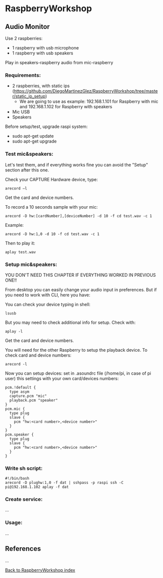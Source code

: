 # RaspberryWorkshop

## Audio Monitor
Use 2 raspberries:
- 1 raspberry with usb microphone
- 1 raspberry with usb speakers

Play in speakers-raspberry audio from mic-raspberry

### Requirements:
- 2 raspberries, with static ips (https://github.com/DiegoMartinezGlez/RaspberryWorkshop/tree/master/static_ip_setup)
  - We are going to use as example: 192.168.1.101 for Raspberry with mic and 192.168.1.102 for Raspberry with speakers
- Mic USB
- Speakers

Before setup/test, upgrade raspi system:
- sudo apt-get update
- sudo apt-get upgrade


### Test mic&speakers:
Let's test them, and if everything works fine you can avoid the "Setup" section after this one.

Check your CAPTURE Hardware device, type:
```
arecord –l
```
Get the card and device numbers.

To record a 10 seconds sample with your mic:
```
arecord -D hw:[cardNumber],[deviceNumber] -d 10 -f cd test.wav -c 1
```
Example:
```
arecord -D hw:1,0 -d 10 -f cd test.wav -c 1
```

Then to play it:
```
aplay test.wav
```

### Setup mic&speakers:

YOU DON'T NEED THIS CHAPTER IF EVERYTHING WORKED IN PREVIOUS ONE!!

From desktop you can easily change your audio input in preferences. 
But if you need to work with CLI, here you have:

You can check your device typing in shell:
```
lsusb
```
But you may need to check additional info for setup. Check with:
```
aplay -l
```
Get the card and device numbers.

You will need for the other Raspberry to setup the playback device. To check card and device numbers:
```
arecord -l
```

Now you can setup devices: set in .asoundrc file (/home/pi, in case of pi user) this settings with your own card/devices numbers:

```
pcm.!default {
  type asym
  capture.pcm "mic"
  playback.pcm "speaker"
}
pcm.mic {
  type plug
  slave {
    pcm "hw:<card number>,<device number>"
  }
}
pcm.speaker {
  type plug
  slave {
    pcm "hw:<card number>,<device number>"
  }
}
```


### Write sh script:
```
#!/bin/bash
arecord -D plughw:1,0 -f dat | sshpass -p raspi ssh -C pi@192.168.1.102 aplay -f dat
```
### Create service:
...

### Usage:
...

## References
...

[Back to RaspberryWorkshop index](https://github.com/DiegoMartinezGlez/RaspberryWorkshop)
